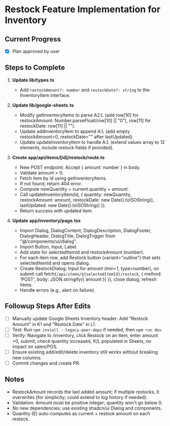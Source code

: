 # Restock Feature Implementation for Inventory

## Current Progress
- [x] Plan approved by user

## Steps to Complete

1. **Update lib/types.ts**
   - Add `restockAmount?: number` and `restockDate?: string` to the InventoryItem interface.

2. **Update lib/google-sheets.ts**
   - Modify getInventoryItems to parse A2:L (add row[10] for restockAmount: Number.parseFloat(row[10] || "0"), row[11] for restockDate: row[11] || "").
   - Update addInventoryItem to append A:L (add empty restockAmount=0, restockDate="" after lastUpdated).
   - Update updateInventoryItem to handle A:L (extend values array to 12 elements, include restock fields if provided).

3. **Create app/api/items/[id]/restock/route.ts**
   - New POST endpoint: Accept { amount: number } in body.
   - Validate amount > 0.
   - Fetch item by id using getInventoryItems.
   - If not found, return 404 error.
   - Compute newQuantity = current.quantity + amount.
   - Call updateInventoryItem(id, { quantity: newQuantity, restockAmount: amount, restockDate: new Date().toISOString(), lastUpdated: new Date().toISOString() }).
   - Return success with updated item.

4. **Update app/inventory/page.tsx**
   - Import Dialog, DialogContent, DialogDescription, DialogFooter, DialogHeader, DialogTitle, DialogTrigger from "@/components/ui/dialog".
   - Import Button, Input, Label.
   - Add state for selectedItemId and restockAmount (number).
   - For each item row, add Restock button (variant="outline") that sets selectedItemId and opens dialog.
   - Create RestockDialog: Input for amount (min=1, type=number), on submit call fetch(`/api/items/${selectedItemId}/restock`, { method: 'POST', body: JSON.stringify({ amount }) }), close dialog, refresh items.
   - Handle errors (e.g., alert on failure).

## Followup Steps After Edits
- [ ] Manually update Google Sheets Inventory header: Add "Restock Amount" in K1 and "Restock Date" in L1.
- [ ] Test: Run `npm install --legacy-peer-deps` if needed, then `npm run dev`.
- [ ] Verify: Navigate to /inventory, click Restock on an item, enter amount >0, submit, check quantity increased, K/L populated in Sheets, no impact on sales/POS.
- [ ] Ensure existing add/edit/delete inventory still works without breaking new columns.
- [ ] Commit changes and create PR.

## Notes
- RestockAmount records the last added amount; if multiple restocks, it overwrites (for simplicity; could extend to log history if needed).
- Validation: Amount must be positive integer; quantity won't go below 0.
- No new dependencies; use existing shadcn/ui Dialog and components.
- Quantity (E) auto-computes as current + restock amount on each restock.
